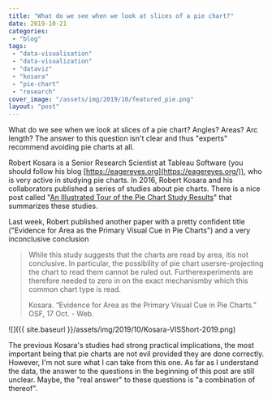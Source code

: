 ```yaml
---
title: "What do we see when we look at slices of a pie chart?"
date: 2019-10-21
categories: 
 - "blog"
tags: 
 - "data-visualisation"
 - "data-visualization"
 - "dataviz"
 - "kosara"
 - "pie-chart"
 - "research"
cover_image: "/assets/img/2019/10/featured_pie.png"
layout: "post"
---
```


What do we see when we look at slices of a pie chart? Angles? Areas? Arc length? The answer to this question isn't clear and thus "experts" recommend avoiding pie charts at all.

Robert Kosara is a Senior Research Scientist at Tableau Software (you should follow his blog [https://eagereyes.org](https://eagereyes.org/)), who is very active in studying pie charts. In 2016, Robert Kosara and his collaborators published a series of studies about pie charts. There is a nice post called "[An Illustrated Tour of the Pie Chart Study Results](https://eagereyes.org/blog/2016/an-illustrated-tour-of-the-pie-chart-study-results)" that summarizes these studies. 

Last week, Robert published another paper with a pretty confident title ("Evidence for Area as the Primary Visual Cue in Pie Charts") and a very inconclusive conclusion

> While this study suggests that the charts are read by area, itis not conclusive. In particular, the possibility of pie chart usersre-projecting the chart to read them cannot be ruled out. Furtherexperiments are therefore needed to zero in on the exact mechanismby which this common chart type is read.
> 
> Kosara. “Evidence for Area as the Primary Visual Cue in Pie Charts.” OSF, 17 Oct. - Web.


![]({{ site.baseurl }}/assets/img/2019/10/Kosara-VISShort-2019.png)

The previous Kosara's studies had strong practical implications, the most important being that pie charts are not evil provided they are done correctly. However, I'm not sure what I can take from this one. As far as I understand the data, the answer to the questions in the beginning of this post are still unclear. Maybe, the "real answer" to these questions is "a combination of thereof".
